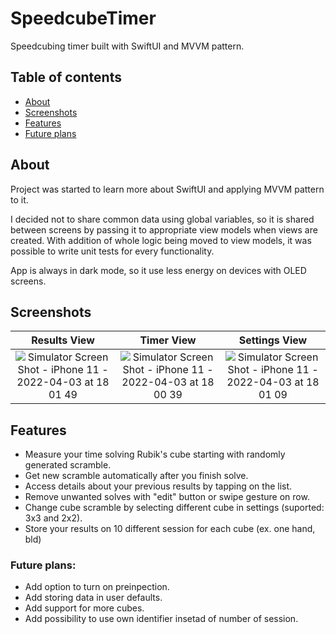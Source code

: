 # SpeedcubeTimer
Speedcubing timer built with SwiftUI and MVVM pattern.

## Table of contents
* [About](#about)
* [Screenshots](#screenshots)
* [Features](#features)
* [Future plans](#future-plans)

## About

Project was started to learn more about SwiftUI and applying MVVM pattern to it.

I decided not to share common data using global variables, so it is shared between screens by passing it to appropriate view models when views are created.
With addition of whole logic being moved to view models, it was possible to write unit tests for every functionality.

App is always in dark mode, so it use less energy on devices with OLED screens.

## Screenshots

Results View | Timer View | Settings View
:---:|:-----:|:---:
![Simulator Screen Shot - iPhone 11 - 2022-04-03 at 18 01 49](https://user-images.githubusercontent.com/63157451/161436974-ad09e77f-3063-4c54-a786-e9af341245ec.png) | ![Simulator Screen Shot - iPhone 11 - 2022-04-03 at 18 00 39](https://user-images.githubusercontent.com/63157451/161436969-dacd95f8-fb46-4066-9b81-368b8971e9b8.png) | ![Simulator Screen Shot - iPhone 11 - 2022-04-03 at 18 01 09](https://user-images.githubusercontent.com/63157451/161436978-3553ba03-aa4b-47b0-8dd2-9a1441eb0198.png)

## Features

* Measure your time solving Rubik's cube starting with randomly generated scramble.
* Get new scramble automatically after you finish solve.
* Access details about your previous results by tapping on the list.
* Remove unwanted solves with "edit" button or swipe gesture on row.
* Change cube scramble by selecting different cube in settings (suported: 3x3 and 2x2).
* Store your results on 10 different session for each cube (ex. one hand, bld)

### Future plans:

* Add option to turn on preinpection.
* Add storing data in user defaults.
* Add support for more cubes.
* Add possibility to use own identifier insetad of number of session.
